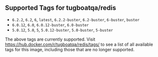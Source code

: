 ## Supported Tags for tugboatqa/redis

* `6.2.2`, `6.2`, `6`, `latest`, `6.2.2-buster`, `6.2-buster`, `6-buster`, `buster`
* `6.0.12`, `6.0`, `6.0.12-buster`, `6.0-buster`
* `5.0.12`, `5.0`, `5`, `5.0.12-buster`, `5.0-buster`, `5-buster`

The above tags are currently supported. Visit https://hub.docker.com/r/tugboatqa/redis/tags/ to see a list of all available tags for this image, including those that are no longer supported.
